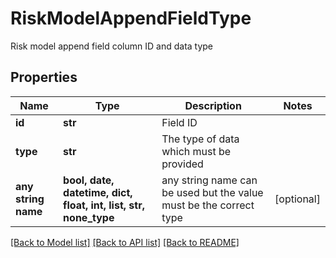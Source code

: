 # RiskModelAppendFieldType

Risk model append field column ID and data type

## Properties
Name | Type | Description | Notes
------------ | ------------- | ------------- | -------------
**id** | **str** | Field ID | 
**type** | **str** | The type of data which must be provided | 
**any string name** | **bool, date, datetime, dict, float, int, list, str, none_type** | any string name can be used but the value must be the correct type | [optional]

[[Back to Model list]](../README.md#documentation-for-models) [[Back to API list]](../README.md#documentation-for-api-endpoints) [[Back to README]](../README.md)



